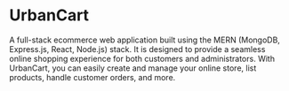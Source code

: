# UrbanCart

A full-stack ecommerce web application built using the MERN (MongoDB, Express.js, React, Node.js) stack. It is designed to provide a seamless online shopping experience for both customers and administrators. With UrbanCart, you can easily create and manage your online store, list products, handle customer orders, and more.
